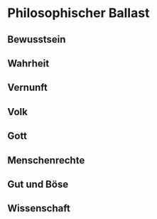 # Philosophischer Ballast
## Bewusstsein 
## Wahrheit
## Vernunft
## Volk
## Gott
## Menschenrechte
## Gut und Böse 
## Wissenschaft 
